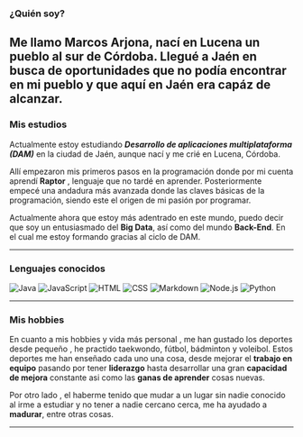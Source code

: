 ### ¿Quién soy?
Me llamo Marcos Arjona, nací en Lucena un pueblo al sur de Córdoba. Llegué a Jaén en busca de oportunidades que no podía encontrar en mi pueblo y que aquí en Jaén era capáz de alcanzar.
---
### Mis estudios
Actualmente estoy estudiando ***Desarrollo de aplicaciones multiplataforma (DAM)*** en la ciudad de Jaén, aunque nací y me crié en Lucena, Córdoba. 

Allí empezaron mis primeros pasos en la programación donde por mi cuenta aprendí **Raptor** , lenguaje que no tardé en aprender. Posteriormente empecé una andadura más avanzada 
donde las claves básicas de la programación, siendo este el origen de mi pasión por programar.

Actualmente ahora que estoy más adentrado en este mundo, puedo decir que soy un entusiasmado del **Big Data**, así como del mundo **Back-End**. En el cual me estoy formando gracias al ciclo de DAM.

---
### Lenguajes conocidos
<img alt="Java" src="https://custom-icon-badges.demolab.com/badge/Java-007396.svg?logo=java&logoColor=white">
<img alt="JavaScript" src="https://img.shields.io/badge/JavaScript-F7DF1E.svg?logo=javascript&logoColor=black">
<img alt="HTML" src="https://img.shields.io/badge/HTML-E34F26.svg?logo=html5&logoColor=white">
<img alt="CSS" src="https://img.shields.io/badge/CSS-1572B6.svg?logo=css3&logoColor=white">
<img alt="Markdown" src="https://img.shields.io/badge/Markdown-000000.svg?logo=markdown&logoColor=white">
<img alt="Node.js" src="https://img.shields.io/badge/Node.js-43853D.svg?logo=node.js&logoColor=white">
<img alt="Python" src="https://img.shields.io/badge/Python-14354C.svg?logo=python&logoColor=white">

---
### Mis hobbies
En cuanto a mis hobbies y vida más personal , me han gustado los deportes desde pequeño ,  he practido taekwondo, fútbol, bádminton y voleibol. Estos deportes me han enseñado cada uno una cosa, desde mejorar 
el **trabajo en equipo** pasando por tener **liderazgo** hasta desarrollar una gran **capacidad de mejora** constante asi como las **ganas de aprender** cosas nuevas.

Por otro lado , el haberme tenido que mudar a un lugar sin nadie conocido al irme a estudiar y no tener a nadie cercano cerca, me ha ayudado a **madurar**, entre otras cosas.

--- 
